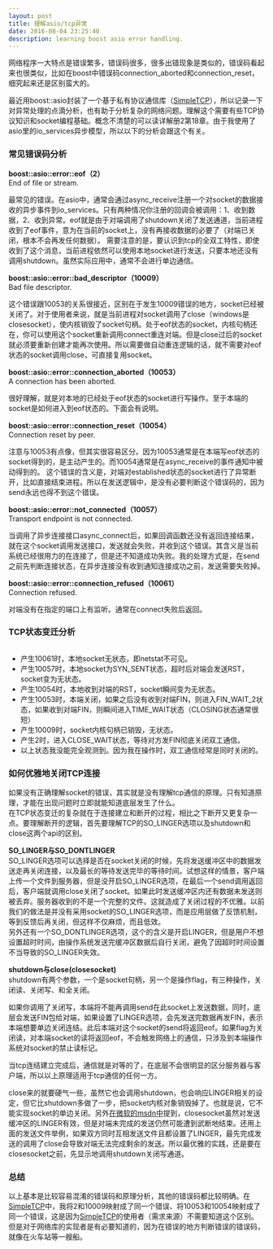 ```yaml
---
layout: post  
title: 理解asio/tcp异常  
date: 2016-08-04 23:25:40  
description: learning boost asio error handling.  
---
```

>

网络程序一大特点是错误繁多，错误码很多，很多出错现象是类似的，错误码看起来也很类似，比如在boost中错误码connection_aborted和connection_reset，细究起来还是区别蛮大的。  

最近用boost::asio封装了一个基于私有协议通信库（[SimpleTCP](https://github.com/bournex/simpletcp)），所以记录一下对异常处理的点滴分析，也有助于分析复杂的网络问题。理解这个需要有些TCP协议知识和socket编程基础。概念不清楚的可以读详解册2第18章。由于我使用了asio里的io_services异步模型，所以以下的分析会跟这个有关。  

### 常见错误码分析   

>

**boost::asio::error::eof（2）**  
End of file or stream.  

最常见的错误。在asio中，通常会通过async_receive注册一个对socket的数据接收的异步事件到io_services。只有两种情况你注册的回调会被调用：1、收到数据，2、收到异常。eof就是由于对端调用了shutdown关闭了发送通道，当前进程收到了eof事件，意为在当前的socket上，没有再接收数据的必要了（对端已关闭，根本不会再发任何数据）。
需要注意的是，要认识到tcp的全双工特性，即使收到了这个消息，当前进程依然可以使用本地socket进行发送，只要本地还没有调用shutdown。虽然实际应用中，通常不会进行单边通信。


**boost::asio::error::bad_descriptor（10009）**  
Bad file descriptor.  

这个错误跟10053的关系很接近，区别在于发生10009错误的地方，socket已经被关闭了。对于使用者来说，就是当前进程对socket调用了close（windows是closesocket），使内核销毁了socket句柄。处于eof状态的socket，内核句柄还在，你可以使用这个socket重新调用connect重连对端。但是close过后的socket就必须要重新创建才能再次使用。所以需要做自动重连逻辑的话，就不需要对eof状态的socket调用close，可直接复用socket。

**boost::asio::error::connection_aborted（10053）**  
A connection has been aborted.  

很好理解，就是对本地的已经处于eof状态的socket进行写操作。至于本端的socket是如何进入到eof状态的。下面会有说明。

**boost::asio::error::connection_reset（10054）**  
Connection reset by peer.  

注意与10053有点像，但其实很容易区分。因为10053通常是在本端写eof状态的socket得到的，是主动产生的。而10054通常是在async_receive的事件通知中被动得到的。
这个错误的含义是，对端对established状态的socket进行了异常断开，比如直接结束进程。所以在发送逻辑中，是没有必要判断这个错误码的，因为send永远也得不到这个错误。

**boost::asio::error::not_connected（10057）**  
Transport endpoint is not connected.  

当调用了异步连接接口async_connect后，如果回调函数还没有返回连接结果，就在这个socket调用发送接口，发送就会失败，并收到这个错误。其含义是当前系统已经很用力的在连接了，但是还不知道成功失败。我的处理方式是，在send之前先判断连接状态，在异步连接没有收到通知连接成功之前，发送需要失败掉。

**boost::asio::error::connection_refused（10061）**  
Connection refused.  

对端没有在指定的端口上有监听。通常在connect失败后返回。


### TCP状态变迁分析   
>

<div class="img_row">
	<img class="col three caption" src="{{ site.baseurl }}/img/tcp_stat.jpg" alt="" title="stack frame static"/>
</div>

- 产生10061时，本地socket无状态，即netstat不可见。  
- 产生10057时，本地socket为SYN_SENT状态，超时后对端会发送RST，socket变为无状态。  
- 产生10054时，本地收到对端的RST，socket瞬间变为无状态。  
- 产生10053时，本端关闭，如果之后没有收到对端FIN，则进入FIN_WAIT_2状态，如果收到对端FIN，则瞬间进入TIME_WAIT状态（CLOSING状态通常很短）  
- 产生10009时，socket内核句柄已销毁，无状态。  
- 产生2时，进入CLOSE_WAIT状态，等待对方发FIN彻底关闭双工通信。  
- 以上状态我没能完全观测到。因为我在操作时，双工通信经常是同时关闭的。  

### 如何优雅地关闭TCP连接   
>

如果没有正确理解socket的错误，其实就是没有理解tcp通信的原理。只有知道原理，才能在出现问题时立即就能知道底层发生了什么。  
在TCP状态变迁的复杂就在于连接建立和断开的过程，相比之下断开又更复杂一点。要理解断开的逻辑，首先要理解TCP的SO_LINGER选项以及shutdown和close这两个api的区别。  

**SO_LINGER与SO_DONTLINGER**  
SO_LINGER选项可以选择是否在socket关闭的时候，先将发送缓冲区中的数据发送走再关闭连接，以及最长的等待发送完毕的等待时间。试想这样的情景，客户端上传一个文件到服务器，但是没开启SO_LINGER选项，在最后一个send调用返回后，客户端就调用close关闭了socket。如果此时发送缓冲区内还有数据未发送则被丢弃。服务器收到的不是一个完整的文件。这就造成了关闭过程的不优雅。以前我们的做法是并没有采用socket的SO_LINGER选项，而是应用层做了反馈机制，等到反馈后再关闭，但这样不仅麻烦，而且低效。  
另外还有一个SO_DONTLINGER选项，这个的含义是开启LINGER，但是用户不想设置超时时间，由操作系统发送完缓冲区数据后自行关闭，避免了因超时时间设置不当导致的SO_LINGER失效。  

**shutdown与close(closesocket)**  
shutdown有两个参数，一个是socket句柄，另一个是操作flag，有三种操作，关闭读、关闭写、和全关闭。  

如果你调用了关闭写，本端将不能再调用send在此socket上发送数据，同时，底层会发送FIN包给对端，如果设置了LINGER选项，会先发送完数据再发FIN，表示本端想要单边关闭连结。此后本端对这个socket的send将返回eof。如果flag为关闭读，对本端socket的读将返回eof，不会触发网络上的通信，只涉及到本端操作系统对socket的禁止读标记。  

当tcp连结建立完成后，通信就是对等的了，在底层不会很明显的区分服务器与客户端，所以以上原理适用于tcp通信的任何一方。

close来的就要硬气一些，虽然它也会调用shutdown，也会响应LINGER相关的设定，但它比shutdown多做了一步，把socket内核对象销毁掉了。也就是说，它不能实现socket的单边关闭。另外[在微软的msdn中](https://msdn.microsoft.com/en-us/library/windows/desktop/ms738547(v=vs.85).aspx)提到，closesocket虽然对发送缓冲区的LINGER有效，但是对端未完成的发送仍然可能遭到武断地结束。还用上面的发送文件举例，如果双方同时互相发送文件且都设置了LINGER，最先完成发送的调用了close会导致对端无法完成剩余的发送。所以最优雅的实践，还是要在closesocket之前，先显示地调用shutdown关闭写通道。  

### 总结  

>

以上基本是比较容易混淆的错误码和原理分析，其他的错误码都比较明确。在[SimpleTCP](https://github.com/bournex/simpletcp)中，我将2和10009映射成了同一个错误、将10053和10054映射成了同一个错误，这是因为[SimpleTCP](https://github.com/bournex/simpletcp)的使用者（需求来源）不需要知道这个区别。但是对于网络库的实现者是有必要知道的，因为在错误的地方判断错误的错误码，就像在火车站等一艘船。  
